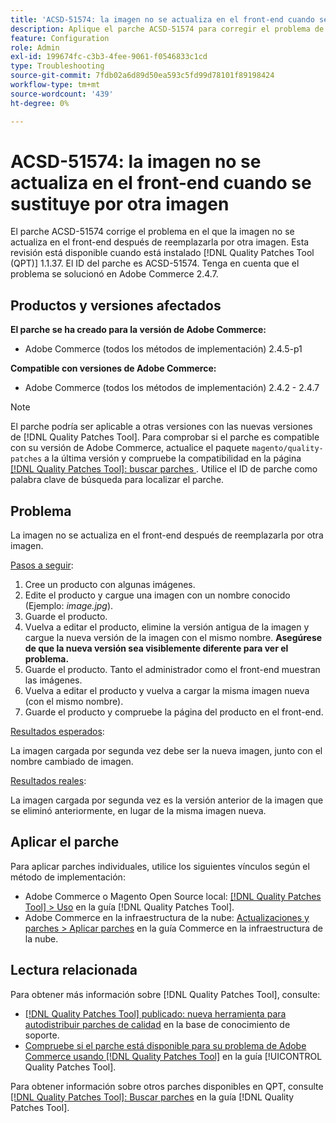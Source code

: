 ```yaml
---
title: 'ACSD-51574: la imagen no se actualiza en el front-end cuando se sustituye por otra imagen'
description: Aplique el parche ACSD-51574 para corregir el problema de Adobe Commerce en el que la imagen no se actualiza en el front-end después de reemplazarla por otra imagen.
feature: Configuration
role: Admin
exl-id: 199674fc-c3b3-4fee-9061-f0546833c1cd
type: Troubleshooting
source-git-commit: 7fdb02a6d89d50ea593c5fd99d78101f89198424
workflow-type: tm+mt
source-wordcount: '439'
ht-degree: 0%

---
```


# ACSD-51574: la imagen no se actualiza en el front-end cuando se sustituye por otra imagen

El parche ACSD-51574 corrige el problema en el que la imagen no se actualiza en el front-end después de reemplazarla por otra imagen. Esta revisión está disponible cuando está instalado [!DNL Quality Patches Tool (QPT)] 1.1.37. El ID del parche es ACSD-51574. Tenga en cuenta que el problema se solucionó en Adobe Commerce 2.4.7.

## Productos y versiones afectados

**El parche se ha creado para la versión de Adobe Commerce:**

* Adobe Commerce (todos los métodos de implementación) 2.4.5-p1

**Compatible con versiones de Adobe Commerce:**

* Adobe Commerce (todos los métodos de implementación) 2.4.2 - 2.4.7

>[!NOTE]
>
>El parche podría ser aplicable a otras versiones con las nuevas versiones de [!DNL Quality Patches Tool]. Para comprobar si el parche es compatible con su versión de Adobe Commerce, actualice el paquete `magento/quality-patches` a la última versión y compruebe la compatibilidad en la página [[!DNL Quality Patches Tool]: buscar parches ](https://experienceleague.adobe.com/tools/commerce-quality-patches/index.html?lang=es). Utilice el ID de parche como palabra clave de búsqueda para localizar el parche.

## Problema

La imagen no se actualiza en el front-end después de reemplazarla por otra imagen.

<u>Pasos a seguir</u>:

1. Cree un producto con algunas imágenes.
1. Edite el producto y cargue una imagen con un nombre conocido (Ejemplo: *image.jpg*).
1. Guarde el producto.
1. Vuelva a editar el producto, elimine la versión antigua de la imagen y cargue la nueva versión de la imagen con el mismo nombre. **Asegúrese de que la nueva versión sea visiblemente diferente para ver el problema.**
1. Guarde el producto. Tanto el administrador como el front-end muestran las imágenes.
1. Vuelva a editar el producto y vuelva a cargar la misma imagen nueva (con el mismo nombre).
1. Guarde el producto y compruebe la página del producto en el front-end.

<u>Resultados esperados</u>:

La imagen cargada por segunda vez debe ser la nueva imagen, junto con el nombre cambiado de imagen.

<u>Resultados reales</u>:

La imagen cargada por segunda vez es la versión anterior de la imagen que se eliminó anteriormente, en lugar de la misma imagen nueva.

## Aplicar el parche

Para aplicar parches individuales, utilice los siguientes vínculos según el método de implementación:

* Adobe Commerce o Magento Open Source local: [[!DNL Quality Patches Tool] > Uso](/help/tools/quality-patches-tool/usage.md) en la guía [!DNL Quality Patches Tool].
* Adobe Commerce en la infraestructura de la nube: [Actualizaciones y parches > Aplicar parches](https://experienceleague.adobe.com/docs/commerce-cloud-service/user-guide/develop/upgrade/apply-patches.html?lang=es) en la guía Commerce en la infraestructura de la nube.

## Lectura relacionada

Para obtener más información sobre [!DNL Quality Patches Tool], consulte:

* [[!DNL Quality Patches Tool] publicado: nueva herramienta para autodistribuir parches de calidad](https://experienceleague.adobe.com/es/docs/commerce-operations/tools/quality-patches-tool/quality-patches-tool-to-self-serve-quality-patches) en la base de conocimiento de soporte.
* [Compruebe si el parche está disponible para su problema de Adobe Commerce usando [!DNL Quality Patches Tool]](/help/tools/quality-patches-tool/patches-available-in-qpt/check-patch-for-magento-issue-with-magento-quality-patches.md) en la guía [!UICONTROL Quality Patches Tool].


Para obtener información sobre otros parches disponibles en QPT, consulte [[!DNL Quality Patches Tool]: Buscar parches](https://experienceleague.adobe.com/tools/commerce-quality-patches/index.html?lang=es) en la guía [!DNL Quality Patches Tool].
